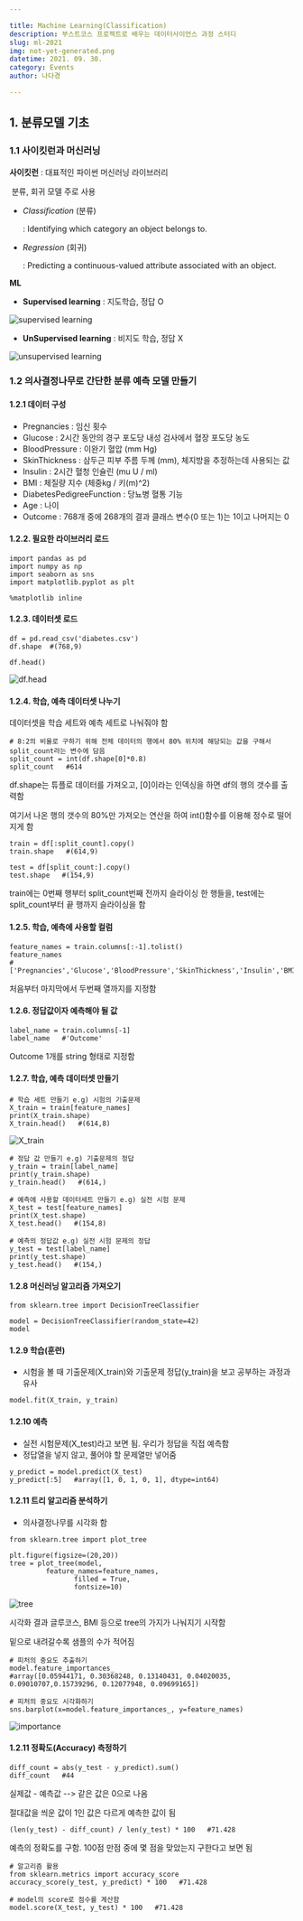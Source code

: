 ```yaml
---

title: Machine Learning(Classification)
description: 부스트코스 프로젝트로 배우는 데이터사이언스 과정 스터디
slug: ml-2021
img: not-yet-generated.png
datetime: 2021. 09. 30.
category: Events
author: 나다경

---
```



## 1. 분류모델 기초

### 1.1 사이킷런과 머신러닝

**사이킷런** : 대표적인 파이썬 머신러닝 라이브러리

​      			분류, 회귀 모델 주로 사용

- *Classification* (분류)

  : Identifying which category an object belongs to.

- *Regression* (회귀)

  : Predicting a continuous-valued attribute associated with an object.

**ML**

- **Supervised learning** : 지도학습, 정답 O

![supervised learning](/ml-2021/supervised.png)

- **UnSupervised learning** : 비지도 학습, 정답 X

![unsupervised learning](/ml-2021/unsupervised.png)



### 1.2 의사결정나무로 간단한 분류 예측 모델 만들기 

#### 1.2.1 **데이터 구성**

- Pregnancies : 임신 횟수
- Glucose : 2시간 동안의 경구 포도당 내성 검사에서 혈장 포도당 농도
- BloodPressure : 이완기 혈압 (mm Hg)
- SkinThickness : 삼두근 피부 주름 두께 (mm), 체지방을 추정하는데 사용되는 값
- Insulin : 2시간 혈청 인슐린 (mu U / ml)
- BMI : 체질량 지수 (체중kg / 키(m)^2)
- DiabetesPedigreeFunction : 당뇨병 혈통 기능
- Age : 나이
- Outcome : 768개 중에 268개의 결과 클래스 변수(0 또는 1)는 1이고 나머지는 0

#### 1.2.2. 필요한 라이브러리 로드

```
import pandas as pd
import numpy as np
import seaborn as sns
import matplotlib.pyplot as plt

%matplotlib inline
```

#### 1.2.3. 데이터셋 로드

```
df = pd.read_csv('diabetes.csv')
df.shape  #(768,9)                         
```

```
df.head()
```

![df.head](/ml-2021/df.png)

#### 1.2.4. 학습, 예측 데이터셋 나누기

데이터셋을 학습 세트와 예측 세트로 나눠줘야 함

```
# 8:2의 비율로 구하기 위해 전체 데이터의 행에서 80% 위치에 해당되는 값을 구해서 split_count라는 변수에 담음
split_count = int(df.shape[0]*0.8)
split_count   #614
```

df.shape는 튜플로 데이터를 가져오고, [0]이라는 인덱싱을 하면 df의 행의 갯수를 출력함

여기서 나온 행의 갯수의 80%만 가져오는 연산을 하여 int()함수를 이용해 정수로 떨어지게 함

```
train = df[:split_count].copy()
train.shape   #(614,9)
```

```
test = df[split_count:].copy()
test.shape   #(154,9)
```

train에는 0번째 행부터 split_count번째 전까지 슬라이싱 한 행들을, test에는 split_count부터 끝 행까지 슬라이싱을 함

#### 1.2.5. 학습, 예측에 사용할 컬럼

```
feature_names = train.columns[:-1].tolist()
feature_names  
#['Pregnancies','Glucose','BloodPressure','SkinThickness','Insulin','BMI','DiabetesPedigreeFunction','Age']
```

처음부터 마지막에서 두번째 열까지를 지정함

#### 1.2.6. 정답값이자 예측해야 될 값

```
label_name = train.columns[-1]
label_name   #'Outcome'
```

Outcome 1개를 string 형태로 지정함

#### 1.2.7. 학습, 예측 데이터셋 만들기

```
# 학습 세트 만들기 e.g) 시험의 기출문제
X_train = train[feature_names]
print(X_train.shape)
X_train.head()   #(614,8)
```

![X_train](/ml-2021/X_train.png)

```
# 정답 값 만들기 e.g) 기출문제의 정답
y_train = train[label_name]
print(y_train.shape)
y_train.head()   #(614,)
```

```
# 예측에 사용할 데이터세트 만들기 e.g) 실전 시험 문제
X_test = test[feature_names]
print(X_test.shape)
X_test.head()   #(154,8)
```

```
# 예측의 정답값 e.g) 실전 시험 문제의 정답
y_test = test[label_name]
print(y_test.shape)
y_test.head()   #(154,)
```

#### 1.2.8 머신러닝 알고리즘 가져오기

```
from sklearn.tree import DecisionTreeClassifier

model = DecisionTreeClassifier(random_state=42)
model
```

#### 1.2.9 학습(훈련)

- 시험을 볼 때 기출문제(X_train)와 기출문제 정답(y_train)을 보고 공부하는 과정과 유사

```
model.fit(X_train, y_train)
```

#### 1.2.10 예측

- 실전 시험문제(X_test)라고 보면 됨. 우리가 정답을 직접 예측함
- 정답열을 넣지 않고, 풀어야 할 문제열만 넣어줌

```
y_predict = model.predict(X_test)
y_predict[:5]   #array([1, 0, 1, 0, 1], dtype=int64)
```

#### 1.2.11 트리 알고리즘 분석하기

- 의사결정나무를 시각화 함

```
from sklearn.tree import plot_tree

plt.figure(figsize=(20,20))
tree = plot_tree(model,
         feature_names=feature_names,
                filled = True,
                fontsize=10)
```

![tree](/ml-2021/트리알고리즘.png)

시각화 결과 글루코스, BMI 등으로 tree의 가지가 나눠지기 시작함

밑으로 내려갈수록 샘플의 수가 적어짐

```
# 피처의 중요도 추출하기
model.feature_importances_ 
#array([0.05944171, 0.30368248, 0.13140431, 0.04020035, 0.09010707,0.15739296, 0.12077948, 0.09699165])
```

```
# 피처의 중요도 시각화하기
sns.barplot(x=model.feature_importances_, y=feature_names)
```

![importance](/ml-2021/피처의중요도.png)

#### 1.2.11 정확도(Accuracy) 측정하기

```
diff_count = abs(y_test - y_predict).sum() 
diff_count   #44
```

실제값 - 예측값 --> 같은 값은 0으로 나옴

절대값을 씌운 값이 1인 값은 다르게 예측한 값이 됨

```
(len(y_test) - diff_count) / len(y_test) * 100   #71.428
```

 예측의 정확도를 구함. 100점 만점 중에 몇 점을 맞았는지 구한다고 보면 됨

```
# 알고리즘 활용
from sklearn.metrics import accuracy_score
accuracy_score(y_test, y_predict) * 100   #71.428
```

```
# model의 score로 점수를 계산함
model.score(X_test, y_test) * 100   #71.428
```

